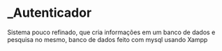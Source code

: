 # _Autenticador
Sistema pouco refinado, que cria informações em um banco de dados e pesquisa no mesmo, banco de dados feito com mysql usando Xampp
